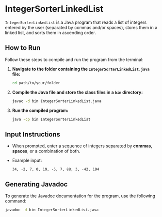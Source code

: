 # IntegerSorterLinkedList

`IntegerSorterLinkedList` is a Java program that reads a list of integers entered by the user (separated by commas and/or spaces), stores them in a linked list, and sorts them in ascending order.

## How to Run

Follow these steps to compile and run the program from the terminal:

1. **Navigate to the folder containing the `IntegerSorterLinkedList.java` file:**

   ```bash
   cd path/to/your/folder
   ```

2. **Compile the Java file and store the class files in a `bin` directory:**

   ```bash
   javac -d bin IntegerSorterLinkedList.java
   ```

3. **Run the compiled program:**

   ```bash
   java -cp bin IntegerSorterLinkedList
   ```

## Input Instructions

- When prompted, enter a sequence of integers separated by **commas**, **spaces**, or a combination of both.
- Example input:

  ```
  34, -2, 7, 0, 19, -5, 7, 88, 3, -42, 194
  ```

## Generating Javadoc

To generate the Javadoc documentation for the program, use the following command:

```bash
javadoc -d bin IntegerSorterLinkedList.java
```
